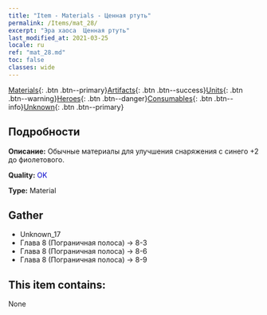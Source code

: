 ```yaml
---
title: "Item - Materials - Ценная ртуть"
permalink: /Items/mat_28/
excerpt: "Эра хаоса  Ценная ртуть"
last_modified_at: 2021-03-25
locale: ru
ref: "mat_28.md"
toc: false
classes: wide
---
```

 [Materials](/ru/Items/){: .btn .btn--primary}[Artifacts](/ru/Items/Artifacts/){: .btn .btn--success}[Units](/ru/Items/Units/){: .btn .btn--warning}[Heroes](/ru/Items/Heroes/){: .btn .btn--danger}[Consumables](/ru/Items/Consumables/){: .btn .btn--info}[Unknown](/ru/Items/Unknown/){: .btn .btn--primary}

## Подробности
 **Описание:** Обычные материалы для улучшения снаряжения c синего +2 до фиолетового.

 **Quality:** <span style="color: #0000CD">OK</span>

 **Type:** Material

## Gather

*    Unknown_17 
*    Глава 8 (Пограничная полоса) -> 8-3 
*    Глава 8 (Пограничная полоса) -> 8-6 
*    Глава 8 (Пограничная полоса) -> 8-9 

## This item contains:

  None

